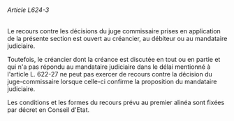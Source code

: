 ###### Article L624-3

Le recours contre les décisions du juge commissaire prises en application de la présente section est ouvert au créancier, au débiteur ou au mandataire judiciaire.

Toutefois, le créancier dont la créance est discutée en tout ou en partie et qui n'a pas répondu au mandataire judiciaire dans le délai mentionné à l'article L. 622-27 ne peut pas exercer de recours contre la décision du juge-commissaire lorsque celle-ci confirme la proposition du mandataire judiciaire.

Les conditions et les formes du recours prévu au premier alinéa sont fixées par décret en Conseil d'Etat.

